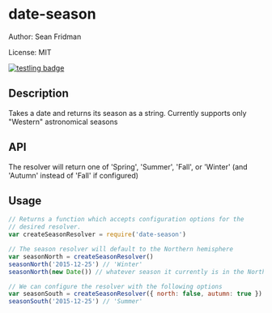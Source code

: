 date-season
===

Author: Sean Fridman

License: MIT

[![testling badge](https://ci.testling.com/sfrdmn/node-date-season.png)](https://ci.testling.com/sfrdmn/node-date-season)


Description
---

Takes a date and returns its season as a string. Currently supports only "Western" astronomical seasons


API
---

The resolver will return one of 'Spring', 'Summer', 'Fall', or 'Winter'
(and 'Autumn' instead of 'Fall' if configured)


Usage
---

```Javascript
// Returns a function which accepts configuration options for the
// desired resolver.
var createSeasonResolver = require('date-season')

// The season resolver will default to the Northern hemisphere
var seasonNorth = createSeasonResolver()
seasonNorth('2015-12-25') // 'Winter'
seasonNorth(new Date()) // whatever season it currently is in the Northern hemisphere

// We can configure the resolver with the following options
var seasonSouth = createSeasonResolver({ north: false, autumn: true })
seasonSouth('2015-12-25') // 'Summer'
```

